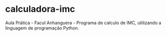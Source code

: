 # calculadora-imc
Aula Prática - Facul Anhanguera - Programa de calculo de IMC, utilizando a linguagem de programação Python.
